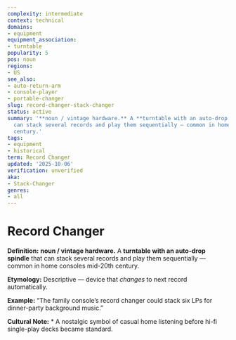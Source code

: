 ```yaml
---
complexity: intermediate
context: technical
domains:
- equipment
equipment_association:
- turntable
popularity: 5
pos: noun
regions:
- US
see_also:
- auto-return-arm
- console-player
- portable-changer
slug: record-changer-stack-changer
status: active
summary: '**noun / vintage hardware.** A **turntable with an auto-drop spindle** that
  can stack several records and play them sequentially — common in home consoles mid-20th
  century.'
tags:
- equipment
- historical
term: Record Changer
updated: '2025-10-06'
verification: unverified
aka:
- Stack-Changer
genres:
- all
---
```


# Record Changer

**Definition:** **noun / vintage hardware.** A **turntable with an auto-drop spindle** that can stack several records and play them sequentially — common in home consoles mid-20th century.

**Etymology:** Descriptive — device that *changes* to next record automatically.

**Example:** “The family console’s record changer could stack six LPs for dinner-party background music.”

**Cultural Note:** * A nostalgic symbol of casual home listening before hi-fi single-play decks became standard.

